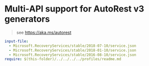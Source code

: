 # Multi-API support for AutoRest v3 generators

> see https://aka.ms/autorest

``` yaml $(enable-multi-api)
input-file:
  - Microsoft.RecoveryServices/stable/2018-07-10/service.json
  - Microsoft.RecoveryServices/stable/2018-01-10/service.json
  - Microsoft.RecoveryServices/stable/2016-08-10/service.json
require: $(this-folder)/../../../../profiles/readme.md
```
